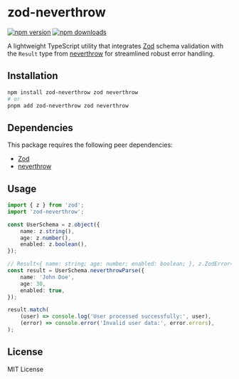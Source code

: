 # zod-neverthrow

[![npm version](https://img.shields.io/npm/v/zod-neverthrow)](https://npm.im/zod-neverthrow) [![npm downloads](https://img.shields.io/npm/dm/zod-neverthrow)](https://npm.im/zod-neverthrow)

A lightweight TypeScript utility that integrates [Zod](https://github.com/colinhacks/zod) schema validation with the `Result` type from [neverthrow](https://github.com/supermacro/neverthrow) for streamlined robust error handling.

## Installation

```bash
npm install zod-neverthrow zod neverthrow
# or
pnpm add zod-neverthrow zod neverthrow
```

## Dependencies

This package requires the following peer dependencies:

- [Zod](https://www.npmjs.com/package/zod)
- [neverthrow](https://www.npmjs.com/package/neverthrow)

## Usage

```typescript
import { z } from 'zod';
import 'zod-neverthrow';

const UserSchema = z.object({
	name: z.string(),
	age: z.number(),
	enabled: z.boolean(),
});

// Result<{ name: string; age: number; enabled: boolean; }, z.ZodError<any>>
const result = UserSchema.neverthrowParse({
	name: 'John Doe',
	age: 30,
	enabled: true,
});

result.match(
	(user) => console.log('User processed successfully:', user),
	(error) => console.error('Invalid user data:', error.errors),
);
```

## License

MIT License

